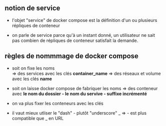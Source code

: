 ## notion de service

* l'objet "service" de docker compose
est la définition d'un ou plusieurs répliques de conteneur

* on parle de service parce qu'à un instant donné, un utilisateur ne sait pas combien de répliques de conteneur
satisfait la demande.

## règles de nommmage de docker compose

* soit on fixe les noms  
  => des services avec les clés **container_name**
  => des réseaux et volume avec les clés **name**

* soit on laisse docker compose de fabriquer les noms
=> des conteneur avec **le nom du dossier - le nom du servive - suffixe incrémenté**

* on va plus fixer les conteneurs avec les clés
* il vaut mieux utliser le "dash" - plutôt "underscore" _
=> - est plus compatible que _ en URL